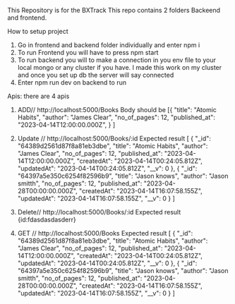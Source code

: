 This Repository is for the BXTrack
This repo contains 2 folders Backeend and frontend.

How to setup project
1. Go in frontend and backend folder individually and enter npm i
2. To run Frontend you will have to press npm start
3. To run backend you will to make a connection in you env file to your local mongo or any cluster if you have. I made this work on my cluster and once you set up db the server will say connected
4. Enter npm run dev on backend to run 



Apis:
there are 4 apis 
1. ADD//
http://localhost:5000/Books
Body should be
[{
  "title": "Atomic Habits",
    "author": "James Clear",
    "no_of_pages": 12,
    "published_at": "2023-04-14T12:00:00.000Z",
}
]

2. Update // 
http://localhost:5000/Books/:id
Expected result 
[
  {
    "_id": "64389d2561d87f8a81eb3dbe",
    "title": "Atomic Habits",
    "author": "James Clear",
    "no_of_pages": 12,
    "published_at": "2023-04-14T12:00:00.000Z",
    "createdAt": "2023-04-14T00:24:05.812Z",
    "updatedAt": "2023-04-14T00:24:05.812Z",
    "__v": 0
  },
  {
    "_id": "64397a5e350c6254f82596b9",
    "title": "Jason knows",
    "author": "Jason smitth",
    "no_of_pages": 12,
    "published_at": "2023-04-28T00:00:00.000Z",
    "createdAt": "2023-04-14T16:07:58.155Z",
    "updatedAt": "2023-04-14T16:07:58.155Z",
    "__v": 0
  }
]
3. Delete// 
http://localhost:5000/Books/:id
Expected result 
{id:fdasdasdasderr}
4. GET // 
http://localhost:5000/Books
Expected result 
[
  {
    "_id": "64389d2561d87f8a81eb3dbe",
    "title": "Atomic Habits",
    "author": "James Clear",
    "no_of_pages": 12,
    "published_at": "2023-04-14T12:00:00.000Z",
    "createdAt": "2023-04-14T00:24:05.812Z",
    "updatedAt": "2023-04-14T00:24:05.812Z",
    "__v": 0
  },
  {
    "_id": "64397a5e350c6254f82596b9",
    "title": "Jason knows",
    "author": "Jason smitth",
    "no_of_pages": 12,
    "published_at": "2023-04-28T00:00:00.000Z",
    "createdAt": "2023-04-14T16:07:58.155Z",
    "updatedAt": "2023-04-14T16:07:58.155Z",
    "__v": 0
  }
]
